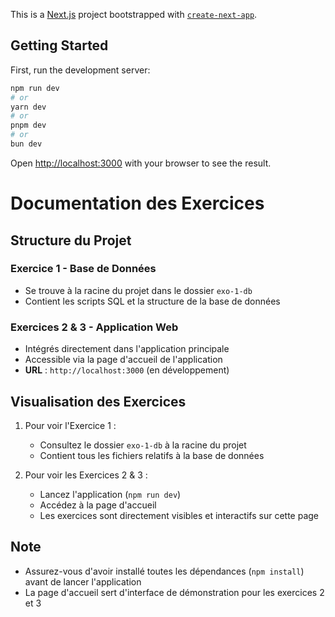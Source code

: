 This is a [Next.js](https://nextjs.org) project bootstrapped with [`create-next-app`](https://nextjs.org/docs/app/api-reference/cli/create-next-app).

## Getting Started

First, run the development server:

```bash
npm run dev
# or
yarn dev
# or
pnpm dev
# or
bun dev
```

Open [http://localhost:3000](http://localhost:3000) with your browser to see the result.

# Documentation des Exercices

## Structure du Projet

### Exercice 1 - Base de Données

- Se trouve à la racine du projet dans le dossier `exo-1-db`
- Contient les scripts SQL et la structure de la base de données

### Exercices 2 & 3 - Application Web

- Intégrés directement dans l'application principale
- Accessible via la page d'accueil de l'application
- **URL** : `http://localhost:3000` (en développement)

## Visualisation des Exercices

1. Pour voir l'Exercice 1 :

   - Consultez le dossier `exo-1-db` à la racine du projet
   - Contient tous les fichiers relatifs à la base de données

2. Pour voir les Exercices 2 & 3 :
   - Lancez l'application (`npm run dev`)
   - Accédez à la page d'accueil
   - Les exercices sont directement visibles et interactifs sur cette page

## Note

- Assurez-vous d'avoir installé toutes les dépendances (`npm install`) avant de lancer l'application
- La page d'accueil sert d'interface de démonstration pour les exercices 2 et 3
